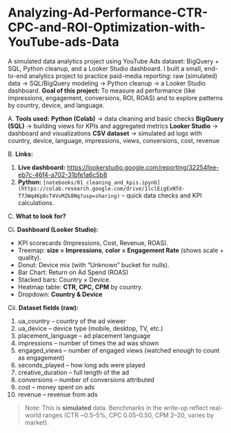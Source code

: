 # Analyzing-Ad-Performance-CTR-CPC-and-ROI-Optimization-with-YouTube-ads-Data
A simulated data analytics project using YouTube Ads dataset: BigQuery + SQL, Python cleanup, and a Looker Studio dashboard.
I built a small, end-to-end analytics project to practice paid-media reporting: raw (simulated) data → SQL/BigQuery modeling → Python cleanup → a Looker Studio dashboard.
**Goal of this project:** To measure ad performance (like impressions, engagement, conversions, ROI, ROAS) and to explore patterns by country, device, and language.


A. **Tools used:**
**Python (Colab)** → data cleaning and basic checks
**BigQuery (SQL)** → building views for KPIs and aggregated metrics
**Looker Studio** → dashboard and visualizations
**CSV dataset** → simulated ad logs with country, device, language, impressions, views, conversions, cost, revenue

B. **Links:**
1. **Live dashboard:** https://lookerstudio.google.com/reporting/32254fee-eb7c-46f4-a702-31bfe1a6c5b8
2. **Python:** `[notebooks/01_cleaning_and_kpis.ipynb](https://colab.research.google.com/drive/1lclEigExNTd-T7JWq4Kp8cT4VvMZk8Nq?usp=sharing)` – quick data checks and KPI calculations.
   

C. **What to look for?**

Ci. **Dashboard (Looker Studio):**
  - KPI scorecards (Impressions, Cost, Revenue, ROAS).
  - Treemap: **size = Impressions**, **color = Engagement Rate** (shows scale + quality).
  - Donut: Device mix (with “Unknown” bucket for nulls).
  - Bar Chart: Return on Ad Spend (ROAS)
  - Stacked bars: Country × Device.
  - Heatmap table: **CTR, CPC, CPM** by country.
  - Dropdown: **Country & Device**

Cii. **Dataset fields (raw):**
1. ua_country – country of the ad viewer
2. ua_device – device type (mobile, desktop, TV, etc.)
3. placement_language – ad placement language
4. impressions – number of times the ad was shown
5. engaged_views – number of engaged views (watched enough to count as engagement)
6. seconds_played – how long ads were played
7. creative_duration – full length of the ad
8. conversions – number of conversions attributed
9. cost – money spent on ads
10. revenue – revenue from ads


> Note: This is **simulated** data. Benchmarks in the write-up reflect real-world ranges (CTR ~0.5–5%, CPC $0.05–$0.50, CPM $2–$20, varies by market).
